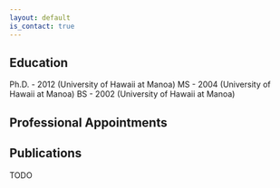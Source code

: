 ```yaml
---
layout: default
is_contact: true
---
```


## Education

Ph.D. - 2012 (University of Hawaii at Manoa)
MS - 2004 (University of Hawaii at Manoa)
BS - 2002 (University of Hawaii at Manoa)

## Professional Appointments


## Publications

TODO
